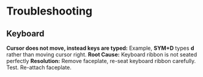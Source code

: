 # Troubleshooting #

## Keyboard ##

**Cursor does not move, instead keys are typed:** Example, **SYM+D** types **d** rather than moving cursor right. 
**Root Cause:** Keyboard ribbon is not seated perfectly
**Resolution:** Remove faceplate, re-seat keyboard ribbon carefully. Test. Re-attach faceplate.

